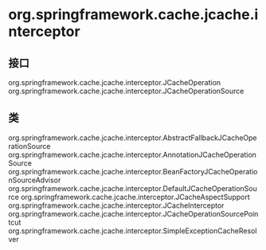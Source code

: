 # org.springframework.cache.jcache.interceptor

## 接口

org.springframework.cache.jcache.interceptor.JCacheOperation<A extends Annotation>
org.springframework.cache.jcache.interceptor.JCacheOperationSource

## 类

org.springframework.cache.jcache.interceptor.AbstractFallbackJCacheOperationSource
org.springframework.cache.jcache.interceptor.AnnotationJCacheOperationSource
org.springframework.cache.jcache.interceptor.BeanFactoryJCacheOperationSourceAdvisor
org.springframework.cache.jcache.interceptor.DefaultJCacheOperationSource
org.springframework.cache.jcache.interceptor.JCacheAspectSupport
org.springframework.cache.jcache.interceptor.JCacheInterceptor
org.springframework.cache.jcache.interceptor.JCacheOperationSourcePointcut
org.springframework.cache.jcache.interceptor.SimpleExceptionCacheResolver




